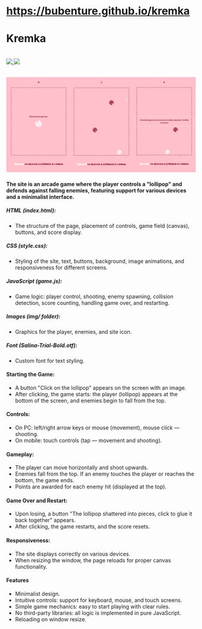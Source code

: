 # https://bubenture.github.io/kremka
# Kremka

</br>
<div>
    <a href="README.md">
        <img src="https://img.shields.io/badge/README-RU-blue?color=006400&labelColor=006400&style=for-the-badge">
    </a>
    <a href="README.en.md">
        <img src="https://img.shields.io/badge/README-ENG-blue?color=44944a&labelColor=1C2325&style=for-the-badge">
    </a>
</div>
</br>

![Image 0](img/0.png)

#### The site is an arcade game where the player controls a "lollipop" and defends against falling enemies, featuring support for various devices and a minimalist interface.

##### HTML (index.html):
- The structure of the page, placement of controls, game field (canvas), buttons, and score display.

##### CSS (style.css):
- Styling of the site, text, buttons, background, image animations, and responsiveness for different screens.

##### JavaScript (game.js):
- Game logic: player control, shooting, enemy spawning, collision detection, score counting, handling game over, and restarting.

##### Images (img/ folder):
- Graphics for the player, enemies, and site icon.

##### Font (Salina-Trial-Bold.otf):
- Custom font for text styling.

#### Starting the Game:
- A button "Click on the lollipop" appears on the screen with an image.
- After clicking, the game starts: the player (lollipop) appears at the bottom of the screen, and enemies begin to fall from the top.

#### Controls:
- On PC: left/right arrow keys or mouse (movement), mouse click — shooting.
- On mobile: touch controls (tap — movement and shooting).

#### Gameplay:
- The player can move horizontally and shoot upwards.
- Enemies fall from the top. If an enemy touches the player or reaches the bottom, the game ends.
- Points are awarded for each enemy hit (displayed at the top).

#### Game Over and Restart:
- Upon losing, a button "The lollipop shattered into pieces, click to glue it back together" appears.
- After clicking, the game restarts, and the score resets.

#### Responsiveness:
- The site displays correctly on various devices.
- When resizing the window, the page reloads for proper canvas functionality.

#### Features
- Minimalist design.
- Intuitive controls: support for keyboard, mouse, and touch screens.
- Simple game mechanics: easy to start playing with clear rules.
- No third-party libraries: all logic is implemented in pure JavaScript.
- Reloading on window resize.
